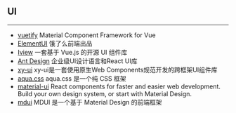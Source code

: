 ## UI
------
* [vuetify](https://github.com/vuetifyjs/vuetify) Material Component Framework for Vue
* [ElementUI](https://element.eleme.cn/#/zh-CN) 饿了么前端出品
* [Iview](https://www.iviewui.com/docs/introduce) 一套基于 Vue.js 的开源 UI 组件库
* [Ant Design](https://ant.design/docs/react/introduce-cn) 企业级UI设计语言和React UI库
* [xy-ui](https://xy-ui.codelabo.cn/docs/#/README) xy-ui是一套使用原生Web Components规范开发的跨框架UI组件库
* [aqua.css](https://aquacss.netlify.com/) aqua.css 是一个纯 CSS 框架
* [material-ui](https://github.com/mui-org/material-ui) React components for faster and easier web development. Build your own design system, or start with Material Design. 
* [mdui](https://github.com/zdhxiong/mdui) MDUI 是一个基于 Material Design 的前端框架